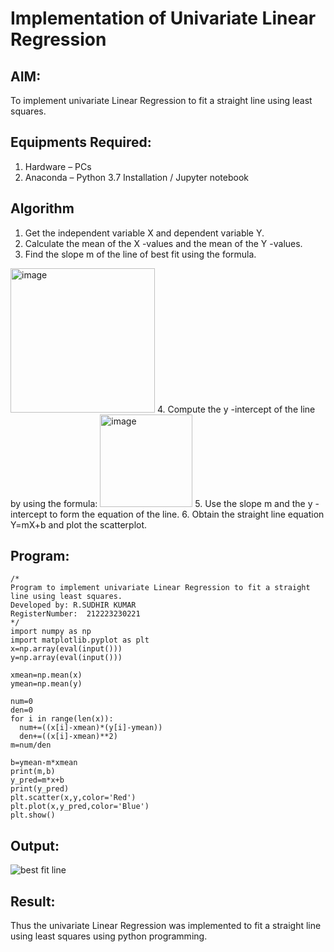 # Implementation of Univariate Linear Regression
## AIM:
To implement univariate Linear Regression to fit a straight line using least squares.

## Equipments Required:
1. Hardware – PCs
2. Anaconda – Python 3.7 Installation / Jupyter notebook

## Algorithm
1. Get the independent variable X and dependent variable Y.
2. Calculate the mean of the X -values and the mean of the Y -values.
3. Find the slope m of the line of best fit using the formula. 
<img width="231" alt="image" src="https://user-images.githubusercontent.com/93026020/192078527-b3b5ee3e-992f-46c4-865b-3b7ce4ac54ad.png">
4. Compute the y -intercept of the line by using the formula:
<img width="148" alt="image" src="https://user-images.githubusercontent.com/93026020/192078545-79d70b90-7e9d-4b85-9f8b-9d7548a4c5a4.png">
5. Use the slope m and the y -intercept to form the equation of the line.
6. Obtain the straight line equation Y=mX+b and plot the scatterplot.

## Program:
```
/*
Program to implement univariate Linear Regression to fit a straight line using least squares.
Developed by: R.SUDHIR KUMAR
RegisterNumber:  212223230221
*/
import numpy as np
import matplotlib.pyplot as plt
x=np.array(eval(input()))
y=np.array(eval(input()))

xmean=np.mean(x)
ymean=np.mean(y)

num=0
den=0
for i in range(len(x)):
  num+=((x[i]-xmean)*(y[i]-ymean))
  den+=((x[i]-xmean)**2)
m=num/den

b=ymean-m*xmean
print(m,b)
y_pred=m*x+b
print(y_pred)
plt.scatter(x,y,color='Red')
plt.plot(x,y_pred,color='Blue')
plt.show()
```

## Output:
![best fit line](sam.png)


## Result:
Thus the univariate Linear Regression was implemented to fit a straight line using least squares using python programming.
